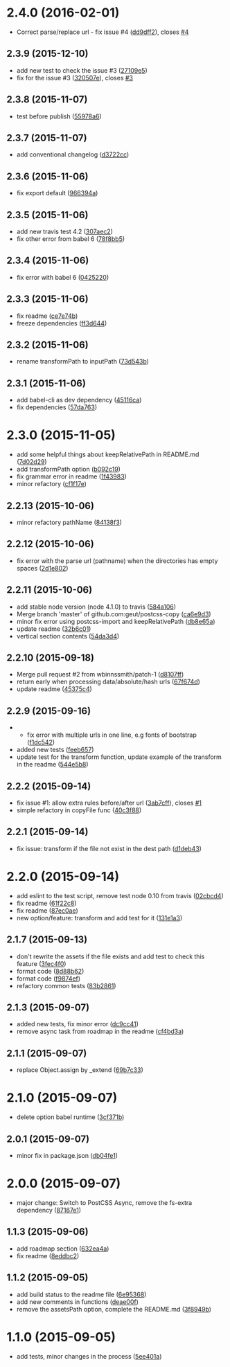 <a name="2.4.0"></a>
# 2.4.0 (2016-02-01)


* Correct parse/replace url - fix issue #4 ([dd9dff2](https://github.com/geut/postcss-copy/commit/dd9dff2)), closes [#4](https://github.com/geut/postcss-copy/issues/4)



<a name="2.3.9"></a>
## 2.3.9 (2015-12-10)


* add new test to check the issue #3 ([27109e5](https://github.com/geut/postcss-copy/commit/27109e5))
* fix for the issue #3 ([320507e](https://github.com/geut/postcss-copy/commit/320507e)), closes [#3](https://github.com/geut/postcss-copy/issues/3)



<a name="2.3.8"></a>
## 2.3.8 (2015-11-07)


* test before publish ([55978a6](https://github.com/geut/postcss-copy/commit/55978a6))



<a name="2.3.7"></a>
## 2.3.7 (2015-11-07)


* add conventional changelog ([d3722cc](https://github.com/geut/postcss-copy/commit/d3722cc))



<a name="2.3.6"></a>
## 2.3.6 (2015-11-06)


* fix export default ([966394a](https://github.com/geut/postcss-copy/commit/966394a))



<a name="2.3.5"></a>
## 2.3.5 (2015-11-06)


* add new travis test 4.2 ([307aec2](https://github.com/geut/postcss-copy/commit/307aec2))
* fix other error from babel 6 ([78f8bb5](https://github.com/geut/postcss-copy/commit/78f8bb5))



<a name="2.3.4"></a>
## 2.3.4 (2015-11-06)


* fix error with babel 6 ([0425220](https://github.com/geut/postcss-copy/commit/0425220))



<a name="2.3.3"></a>
## 2.3.3 (2015-11-06)


* fix readme ([ce7e74b](https://github.com/geut/postcss-copy/commit/ce7e74b))
* freeze dependencies ([ff3d644](https://github.com/geut/postcss-copy/commit/ff3d644))



<a name="2.3.2"></a>
## 2.3.2 (2015-11-06)


* rename transformPath to inputPath ([73d543b](https://github.com/geut/postcss-copy/commit/73d543b))



<a name="2.3.1"></a>
## 2.3.1 (2015-11-06)


* add babel-cli as dev dependency ([45116ca](https://github.com/geut/postcss-copy/commit/45116ca))
* fix dependencies ([57da763](https://github.com/geut/postcss-copy/commit/57da763))



<a name="2.3.0"></a>
# 2.3.0 (2015-11-05)


* add some helpful things about keepRelativePath in README.md ([7d02d29](https://github.com/geut/postcss-copy/commit/7d02d29))
* add transformPath option ([b092c19](https://github.com/geut/postcss-copy/commit/b092c19))
* fix grammar error in readme ([1f43983](https://github.com/geut/postcss-copy/commit/1f43983))
* minor refactory ([cf1f17e](https://github.com/geut/postcss-copy/commit/cf1f17e))



<a name="2.2.13"></a>
## 2.2.13 (2015-10-06)


* minor refactory pathName ([84138f3](https://github.com/geut/postcss-copy/commit/84138f3))



<a name="2.2.12"></a>
## 2.2.12 (2015-10-06)


* fix error with the parse url (pathname) when the directories has empty spaces ([2d1e802](https://github.com/geut/postcss-copy/commit/2d1e802))



<a name="2.2.11"></a>
## 2.2.11 (2015-10-06)


* add stable node version (node 4.1.0) to travis ([584a106](https://github.com/geut/postcss-copy/commit/584a106))
* Merge branch 'master' of github.com:geut/postcss-copy ([ca6e9d3](https://github.com/geut/postcss-copy/commit/ca6e9d3))
* minor fix error using postcss-import and keepRelativePath ([db8e65a](https://github.com/geut/postcss-copy/commit/db8e65a))
* update readme ([32b6c01](https://github.com/geut/postcss-copy/commit/32b6c01))
* vertical section contents ([54da3d4](https://github.com/geut/postcss-copy/commit/54da3d4))



<a name="2.2.10"></a>
## 2.2.10 (2015-09-18)


* Merge pull request #2 from wbinnssmith/patch-1 ([d8107ff](https://github.com/geut/postcss-copy/commit/d8107ff))
* return early when processing data/absolute/hash urls ([67f674d](https://github.com/geut/postcss-copy/commit/67f674d))
* update readme ([45375c4](https://github.com/geut/postcss-copy/commit/45375c4))



<a name="2.2.9"></a>
## 2.2.9 (2015-09-16)


* - fix error with multiple urls in one line, e.g fonts of bootstrap ([f1dc542](https://github.com/geut/postcss-copy/commit/f1dc542))
* added new tests ([feeb657](https://github.com/geut/postcss-copy/commit/feeb657))
* update test for the transform function, update example of the transform in the readme ([544e5b8](https://github.com/geut/postcss-copy/commit/544e5b8))



<a name="2.2.2"></a>
## 2.2.2 (2015-09-14)


* fix issue #1: allow extra rules before/after url ([3ab7cff](https://github.com/geut/postcss-copy/commit/3ab7cff)), closes [#1](https://github.com/geut/postcss-copy/issues/1)
* simple refactory in copyFile func ([40c3f88](https://github.com/geut/postcss-copy/commit/40c3f88))



<a name="2.2.1"></a>
## 2.2.1 (2015-09-14)


* fix issue: transform if the file not exist in the dest path ([d1deb43](https://github.com/geut/postcss-copy/commit/d1deb43))



<a name="2.2.0"></a>
# 2.2.0 (2015-09-14)


* add eslint to the test script, remove test node 0.10 from travis ([02cbcd4](https://github.com/geut/postcss-copy/commit/02cbcd4))
* fix readme ([61f22c8](https://github.com/geut/postcss-copy/commit/61f22c8))
* fix readme ([87ec0ae](https://github.com/geut/postcss-copy/commit/87ec0ae))
* new option/feature: transform and add test for it ([131e1a3](https://github.com/geut/postcss-copy/commit/131e1a3))



<a name="2.1.7"></a>
## 2.1.7 (2015-09-13)


* don't rewrite the assets if the file exists and add test to check this feature ([3fec4f0](https://github.com/geut/postcss-copy/commit/3fec4f0))
* format code ([8d88b62](https://github.com/geut/postcss-copy/commit/8d88b62))
* format code ([f9874ef](https://github.com/geut/postcss-copy/commit/f9874ef))
* refactory common tests ([83b2861](https://github.com/geut/postcss-copy/commit/83b2861))



<a name="2.1.3"></a>
## 2.1.3 (2015-09-07)


* added new tests, fix minor error ([dc9cc41](https://github.com/geut/postcss-copy/commit/dc9cc41))
* remove async task from roadmap in the readme ([cf4bd3a](https://github.com/geut/postcss-copy/commit/cf4bd3a))



<a name="2.1.1"></a>
## 2.1.1 (2015-09-07)


* replace Object.assign by _extend ([69b7c33](https://github.com/geut/postcss-copy/commit/69b7c33))



<a name="2.1.0"></a>
# 2.1.0 (2015-09-07)


* delete option babel runtime ([3cf371b](https://github.com/geut/postcss-copy/commit/3cf371b))



<a name="2.0.1"></a>
## 2.0.1 (2015-09-07)


* minor fix in package.json ([db04fe1](https://github.com/geut/postcss-copy/commit/db04fe1))



<a name="2.0.0"></a>
# 2.0.0 (2015-09-07)


* major change: Switch to PostCSS Async, remove the fs-extra dependency ([87167e1](https://github.com/geut/postcss-copy/commit/87167e1))



<a name="1.1.3"></a>
## 1.1.3 (2015-09-06)


* add roadmap section ([632ea4a](https://github.com/geut/postcss-copy/commit/632ea4a))
* fix readme ([8eddbc2](https://github.com/geut/postcss-copy/commit/8eddbc2))



<a name="1.1.2"></a>
## 1.1.2 (2015-09-05)


* add build status to the readme file ([6e95368](https://github.com/geut/postcss-copy/commit/6e95368))
* add new comments in functions ([deae00f](https://github.com/geut/postcss-copy/commit/deae00f))
* remove the assetsPath option, complete the README.md ([3f8949b](https://github.com/geut/postcss-copy/commit/3f8949b))



<a name="1.1.0"></a>
# 1.1.0 (2015-09-05)


* add tests, minor changes in the process ([5ee401a](https://github.com/geut/postcss-copy/commit/5ee401a))
